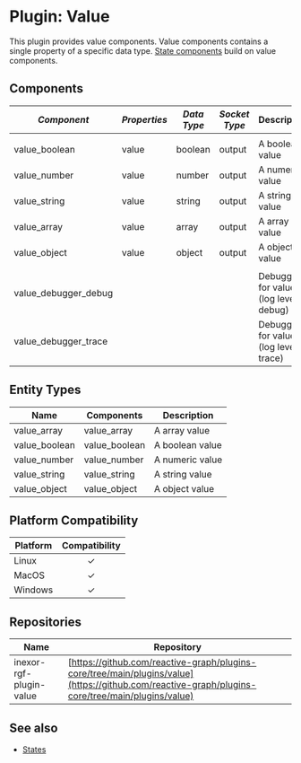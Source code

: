 # Plugin: Value

This plugin provides value components. Value components contains a single property of a specific data type.
[State components](./Plugins_State.md) build on value components.

## Components

| *Component*          | *Properties* | *Data Type* | *Socket Type* | Description                           |
|----------------------|--------------|-------------|---------------|---------------------------------------|
|                      |
| value_boolean        | value        | boolean     | output        | A boolean value                       |
| value_number         | value        | number      | output        | A numeric value                       |
| value_string         | value        | string      | output        | A string value                        |
| value_array          | value        | array       | output        | A array value                         |
| value_object         | value        | object      | output        | A object value                        | 
|                      |
| value_debugger_debug |              |             |               | Debugger for values (log level debug) |
| value_debugger_trace |              |             |               | Debugger for values (log level trace) |

## Entity Types

| Name          | Components    | Description     |
|---------------|---------------|-----------------|
| value_array   | value_array   | A array value   |
| value_boolean | value_boolean | A boolean value |
| value_number  | value_number  | A numeric value |
| value_string  | value_string  | A string value  |
| value_object  | value_object  | A object value  |

## Platform Compatibility

| Platform | Compatibility |
|----------|:-------------:|
| Linux    |       ✓       |
| MacOS    |       ✓       |
| Windows  |       ✓       |

## Repositories

| Name                    | Repository                                                                                                                                       |
|-------------------------|--------------------------------------------------------------------------------------------------------------------------------------------------|
| inexor-rgf-plugin-value | [https://github.com/reactive-graph/plugins-core/tree/main/plugins/value](https://github.com/reactive-graph/plugins-core/tree/main/plugins/value) |

## See also

* [States](./Plugins_State.md)

